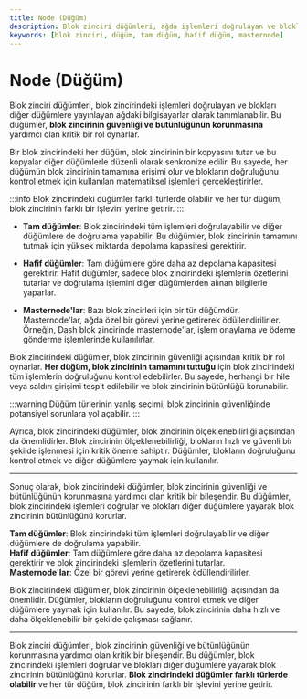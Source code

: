 ```yaml
---
title: Node (Düğüm)
description: Blok zinciri düğümleri, ağda işlemleri doğrulayan ve blokları yayınlayan kritik bileşenlerdir. Farklı türlerde düğümler, blok zincirinin güvenliğini ve ölçeklenebilirliğini sağlamak için çeşitli görevler üstlenir.
keywords: [blok zinciri, düğüm, tam düğüm, hafif düğüm, masternode]
---
```


# Node (Düğüm)

Blok zinciri düğümleri, blok zincirindeki işlemleri doğrulayan ve blokları diğer düğümlere yayınlayan ağdaki bilgisayarlar olarak tanımlanabilir. Bu düğümler, **blok zincirinin güvenliği ve bütünlüğünün korunmasına** yardımcı olan kritik bir rol oynarlar.

Bir blok zincirindeki her düğüm, blok zincirinin bir kopyasını tutar ve bu kopyalar diğer düğümlerle düzenli olarak senkronize edilir. Bu sayede, her düğümün blok zincirinin tamamına erişimi olur ve blokların doğruluğunu kontrol etmek için kullanılan matematiksel işlemleri gerçekleştirirler.

:::info
Blok zincirindeki düğümler farklı türlerde olabilir ve her tür düğüm, blok zincirinin farklı bir işlevini yerine getirir.
:::

- **Tam düğümler**: Blok zincirindeki tüm işlemleri doğrulayabilir ve diğer düğümlere de doğrulama yapabilir. Bu düğümler, blok zincirinin tamamını tutmak için yüksek miktarda depolama kapasitesi gerektirir.
  
- **Hafif düğümler**: Tam düğümlere göre daha az depolama kapasitesi gerektirir. Hafif düğümler, sadece blok zincirindeki işlemlerin özetlerini tutarlar ve doğrulama işlemini diğer düğümlerden alınan bilgilerle yaparlar.
  
- **Masternode'lar**: Bazı blok zincirleri için bir tür düğümdür. Masternode'lar, ağda özel bir görevi yerine getirerek ödüllendirilirler. Örneğin, Dash blok zincirinde masternode'lar, işlem onaylama ve ödeme gönderme işlemlerinde kullanılırlar.

Blok zincirindeki düğümler, blok zincirinin güvenliği açısından kritik bir rol oynarlar. **Her düğüm, blok zincirinin tamamını tuttuğu** için blok zincirindeki tüm işlemlerin doğruluğunu kontrol edebilirler. Bu sayede, herhangi bir hile veya saldırı girişimi tespit edilebilir ve blok zincirinin bütünlüğü korunabilir.

:::warning
Düğüm türlerinin yanlış seçimi, blok zincirinin güvenliğinde potansiyel sorunlara yol açabilir.
:::

Ayrıca, blok zincirindeki düğümler, blok zincirinin ölçeklenebilirliği açısından da önemlidirler. Blok zincirinin ölçeklenebilirliği, blokların hızlı ve güvenli bir şekilde işlenmesi için kritik öneme sahiptir. Düğümler, blokların doğruluğunu kontrol etmek ve diğer düğümlere yaymak için kullanılır.

---

Sonuç olarak, blok zincirindeki düğümler, blok zincirinin güvenliği ve bütünlüğünün korunmasına yardımcı olan kritik bir bileşendir. Bu düğümler, blok zincirindeki işlemleri doğrular ve blokları diğer düğümlere yayarak blok zincirinin bütünlüğünü korurlar. 

**Tam düğümler**: Blok zincirindeki tüm işlemleri doğrulayabilir ve diğer düğümlere de doğrulama yapabilir.  
**Hafif düğümler**: Tam düğümlere göre daha az depolama kapasitesi gerektirir ve blok zincirindeki işlemlerin özetlerini tutarlar.  
**Masternode'lar**: Özel bir görevi yerine getirerek ödüllendirilirler.

Blok zincirindeki düğümler, blok zincirinin ölçeklenebilirliği açısından da önemlidir. Düğümler, blokların doğruluğunu kontrol etmek ve diğer düğümlere yaymak için kullanılır. Bu sayede, blok zincirinin daha hızlı ve daha ölçeklenebilir bir şekilde çalışması sağlanır.

---

Blok zinciri düğümleri, blok zincirinin güvenliği ve bütünlüğünün korunmasına yardımcı olan kritik bir bileşendir. Bu düğümler, blok zincirindeki işlemleri doğrular ve blokları diğer düğümlere yayarak blok zincirinin bütünlüğünü korurlar. **Blok zincirindeki düğümler farklı türlerde olabilir** ve her tür düğüm, blok zincirinin farklı bir işlevini yerine getirir.